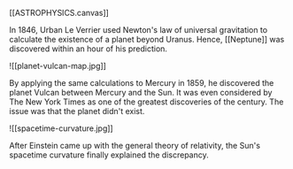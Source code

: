 [[ASTROPHYSICS.canvas]]

In 1846, Urban Le Verrier used Newton's law of universal gravitation to calculate the existence of a planet beyond Uranus. Hence, [[Neptune]] was discovered within an hour of his prediction.

![[planet-vulcan-map.jpg]]

By applying the same calculations to Mercury in 1859, he discovered the planet Vulcan between Mercury and the Sun. It was even considered by The New York Times as one of the greatest discoveries of the century. The issue was that the planet didn't exist.

![[spacetime-curvature.jpg]]

After Einstein came up with the general theory of relativity, the Sun's spacetime curvature finally explained the discrepancy.